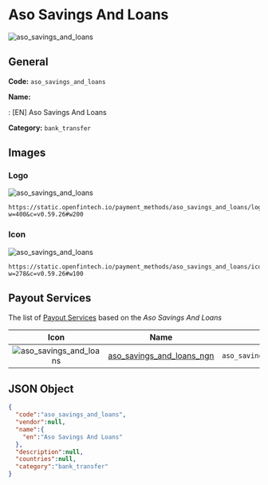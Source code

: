 
# Aso Savings And Loans 
![aso_savings_and_loans](https://static.openfintech.io/payment_methods/aso_savings_and_loans/logo.svg?w=400&c=v0.59.26#w200)  

## General 
**Code:** `aso_savings_and_loans` 
 
**Name:** 
 
:	[EN] Aso Savings And Loans 
 
**Category:** `bank_transfer` 
 

## Images 

### Logo 
![aso_savings_and_loans](https://static.openfintech.io/payment_methods/aso_savings_and_loans/logo.svg?w=400&c=v0.59.26#w200)  

```
https://static.openfintech.io/payment_methods/aso_savings_and_loans/logo.svg?w=400&c=v0.59.26#w200
```  

### Icon 
![aso_savings_and_loans](https://static.openfintech.io/payment_methods/aso_savings_and_loans/icon.svg?w=278&c=v0.59.26#w100)  

```
https://static.openfintech.io/payment_methods/aso_savings_and_loans/icon.svg?w=278&c=v0.59.26#w100
```  

## Payout Services 
 
The list of [Payout Services](/payout-services/) based on the _Aso Savings And Loans_ 

|Icon|Name|Code| 
|:---:|:---:|:---:| 
|![aso_savings_and_loans](https://static.openfintech.io/payout_methods/aso_savings_and_loans/icon.svg?w=278&c=v0.59.26#w40) |[aso_savings_and_loans_ngn](/payout-services/aso_savings_and_loans_ngn/)|`aso_savings_and_loans_ngn`| 
 

## JSON Object 

```json
{
  "code":"aso_savings_and_loans",
  "vendor":null,
  "name":{
    "en":"Aso Savings And Loans"
  },
  "description":null,
  "countries":null,
  "category":"bank_transfer"
}
```  
